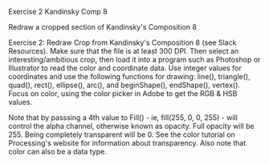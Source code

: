 Exercise 2 Kandinsky Comp 8
			
Redraw a cropped section of Kandinsky's Composition 8

Exercise 2: Redraw Crop from Kandinsky's Composition 8 (see Slack Resources). Make sure that the file is at least 300 DPI. Then select an interesting/ambitious crop, then load it into a program such as Photoshop or Illustrator to read the color and coordinate data. Use integer values for coordinates and use the following functions for drawing: line(), triangle(), quad(), rect(), ellipse(), arc(), and beginShape(), endShape(), vertex(). Focus on color, using the color picker in Adobe to get the RGB & HSB values.

Note that by passsing a 4th value to Fill() - ie, fill(255, 0, 0, 255) - will control the alpha channel, otherwise known as opacity. Full opacity will be 255. Being completely transparent will be 0. See the color tutorial on Processing's website for information about transparency. Also note that color can also be a data type.